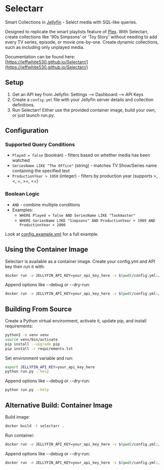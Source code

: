 # Selectarr

Smart Collections in [Jellyfin](https://jellyfin.org/) - Select media with SQL-like queries.

Designed to replicate the smart playlists feature of [Plex](https://www.plex.tv/). With Selectarr, create collections like '90s Simpsons' or 'Toy Story' without needing to add every TV series, episode, or movie one-by-one. Create dynamic collections, such as including only unplayed media.

Documentation can be found here: [https://jeffwhite530.github.io/Selectarr/](https://jeffwhite530.github.io/Selectarr/)

## Setup

1. Get an API key from Jellyfin: Settings --> Dashboard --> API Keys
1. Create a `config.yml` file with your Jellyfin server details and collection definitions.
1. Run Selectarr! Either use the provided container image, build your own, or just launch run.py.

## Configuration

### Supported Query Conditions

- `Played = false` (boolean) - filters based on whether media has been watched
- `SeriesName LIKE "The Office"` (string) - matches TV Show/Series name containing the specified text
- `ProductionYear > 1950` (integer) - filters by production year (supports >, <, =, >=, <=)

### Boolean Logic

- `AND` - combine multiple conditions
- Examples:
  - `WHERE Played = false AND SeriesName LIKE "Taskmaster"`
  - `WHERE SeriesName LIKE "Simpsons" AND ProductionYear > 1989 AND ProductionYear < 2000`

Look at [config_example.yml](config_example.yml) for a full example.

## Using the Container Image

Selectarr is available as a container image. Create your config.yml and API key then run it with:

```bash
docker run -e JELLYFIN_API_KEY=your_api_key_here -v $(pwd)/config.yml:/app/config.yml jeffwhite530/selectarr:latest
```

Append options like --debug or --dry-run:

```bash
docker run -e JELLYFIN_API_KEY=your_api_key_here -v $(pwd)/config.yml:/app/config.yml jeffwhite530/selectarr:latest --help
```

## Building From Source

Create a Python virtual environment, activate it, update pip, and install requirements:

```bash
python3 -m venv venv
source venv/bin/activate
pip install --upgrade pip
pip install -r requirements.txt
```

Set environment variable and run:

```bash
export JELLYFIN_API_KEY=your_api_key_here
python run.py --help
```

Append options like --debug or --dry-run:

```bash
python run.py --help
```

## Alternative Build: Container Image

Build image:

```bash
docker build -t selectarr .
```

Run container:

```bash
docker run -e JELLYFIN_API_KEY=your_api_key_here -v $(pwd)/config.yml:/app/config.yml selectarr
```

Append options like --debug or --dry-run:

```bash
docker run -e JELLYFIN_API_KEY=your_api_key_here -v $(pwd)/config.yml:/app/config.yml selectarr --help
```
